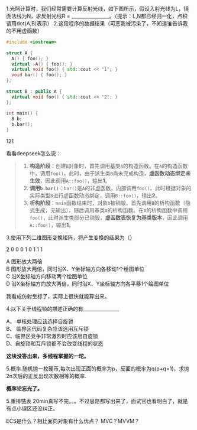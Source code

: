 1.光照计算时，我们经常需要计算反射光线，如下图所示，假设入射光线为L，镜面法线为N，求反射光线R = ________________。（提示：L,N都已经归一化，点积请用dot(A,B)表示）
2.这段程序的数据结果（可恶我被污染了，不知道谁告诉我的不用虚函数）
```c++
#include <iostream>     
     
struct A {     
  A() { foo(); }     
  virtual ~A() { foo(); }     
  virtual void foo() { std::cout << "1"; }     
  void bar() { foo(); }     
};     
     
struct B : public A {     
  virtual void foo() { std::cout << "2"; }     
};     
     
int main() {     
  B b;     
  b.bar();     
}
```
121

看看deepseek怎么说：
> 1. **构造阶段**：创建`B`对象时，首先调用基类`A`的构造函数。在`A`的构造函数中，调用`foo()`。此时，由于派生类`B`尚未完成构造，**虚函数动态绑定未生效**，因此调用`A::foo()`，输出**1**。
> 2. **调用`b.bar()`**：`bar()`是`A`的非虚函数，内部调用`foo()`。此时根据对象的实际类型`B`进行虚函数动态绑定，调用`B::foo()`，输出**2**。
> 3. **析构阶段**：`main`函数结束时，对象`b`被销毁。首先调用`B`的析构函数（隐式生成，无输出），随后调用基类`A`的析构函数。在`A`的析构函数中调用`foo()`，此时派生类部分已销毁，**虚函数表恢复为基类版本**，因此调用`A::foo()`，输出**1**。

3.使用下列二维图形变换矩阵，将产生变换的结果为（）

2 0 0
0 1 0
1 1 1

A 图形放大两倍  
B 图形放大两倍，同时沿X、Y坐标轴方向各移动1个绘图单位  
C 沿X坐标轴方向移动两个绘图单位  
D 沿X坐标轴方向放大两倍，同时沿X、Y坐标轴方向各平移1个绘图单位

我看成仿射坐标了，实际上很快就能算出来。


4.以下关于线程锁的描述正确的有_______________

A、 单核处理应该选择自旋锁  
	B、 临界区代码复杂应该选用互斥锁   
C、临界区竞争非常激烈时应该用自旋锁  
D、自旋锁和互斥锁都不会改变线程的状态

**这块没答出来，多线程掌握的一坨。**

5.概率.随机抛一枚硬币,每次出现正面的概率为p，反面的概率为q(p+q=1)，求抛2n次后的正反出现次数相等的概率.

**概率论忘光了。**

5.重排链表
20min真写不完。。。不过思路都写出来了，面试官也看明白了，就是有点小误区还没纠正。


ECS是什么？相比面向对象有什么优点？
MVC？MVVM？
